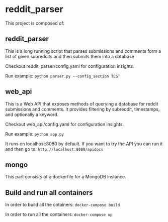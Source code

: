 # reddit_parser

This project is composed of:

## reddit_parser
This is a long running script that parses submissions and comments form a 
list of given subreddits and then submits them into a database

Checkout reddit_parser/config.yaml for configuration insights.

Run example: ``python parser.py --config_section TEST``

## web_api
This is a Web API that exposes methods of querying a database for reddit submissions
and comments. It provides filtering by subreddit, timestamps, and optionally a 
keyword.

Checkout web_api/config.yaml for configuration insights.

Run example: ``python app.py``

It runs on localhost:8080 by default. If you want to try the API you can run it and
then go to: ``http://localhost:8080/apidocs``

## mongo
This part consists of a dockerfile for a MongoDB instance.

## Build and run all containers
In order to build all the cotainers:
``docker-compose build``

In order to run all the containers:
``docker-compose up``